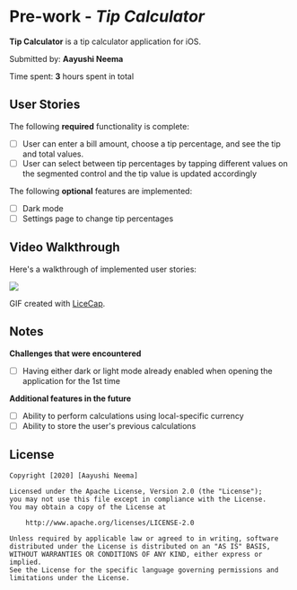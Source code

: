 # Pre-work - *Tip Calculator*

**Tip Calculator** is a tip calculator application for iOS.

Submitted by: **Aayushi Neema**

Time spent: **3** hours spent in total

## User Stories

The following **required** functionality is complete:

* [ ] User can enter a bill amount, choose a tip percentage, and see the tip and total values.
* [ ] User can select between tip percentages by tapping different values on the segmented control and the tip value is updated accordingly

The following **optional** features are implemented:

* [ ] Dark mode
* [ ] Settings page to change tip percentages

## Video Walkthrough

Here's a walkthrough of implemented user stories:

![](https://i.imgur.com/c6cvUgz.gif)

GIF created with [LiceCap](http://www.cockos.com/licecap/).

## Notes

**Challenges that were encountered** 
* [ ] Having either dark or light mode already enabled when opening the application for the 1st time

**Additional features in the future**
* [ ] Ability to perform calculations using local-specific currency
* [ ] Ability to store the user's previous calculations

## License

    Copyright [2020] [Aayushi Neema]

    Licensed under the Apache License, Version 2.0 (the "License");
    you may not use this file except in compliance with the License.
    You may obtain a copy of the License at

        http://www.apache.org/licenses/LICENSE-2.0

    Unless required by applicable law or agreed to in writing, software
    distributed under the License is distributed on an "AS IS" BASIS,
    WITHOUT WARRANTIES OR CONDITIONS OF ANY KIND, either express or implied.
    See the License for the specific language governing permissions and
    limitations under the License.
